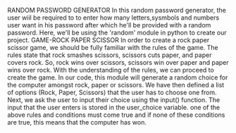 RANDOM PASSWORD GENERATOR
In this random password generator, the user wiil be required to to enter how many letters,sysmbols and numbers user want in his password after which he'll be provided with a random password.
Here, we'll be using the 'random' module in python to create our project.
GAME-ROCK PAPER SCISSOR
In order to create a rock paper scissor game, we should be fully familiar with the rules of the game. The rules state that rock smashes scissors, scissors cuts paper, and paper covers rock. 
So, rock wins over scissors, scissors win over paper and paper wins over rock. With the understanding of the rules, we can proceed to create the game.
In our code, this module will generate a random choice for the computer amongst rock, paper or scissors.
We have then defined a list of options (Rock, Paper, Scissors) that the user has to choose one from.
Next, we ask the user to input their choice using the input() function. The input that the user enters is stored in the user_choice variable. 
one of the above rules and conditions must come true and if none of these conditions are true, this means that the computer has won.
